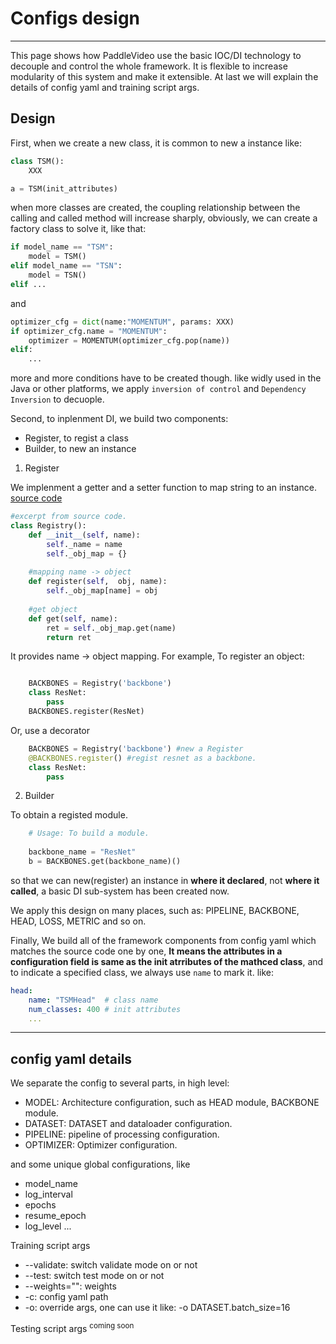 # Configs design

---
This page shows how PaddleVideo use the basic IOC/DI technology to decouple and control the whole framework. It is flexible to increase modularity of this system and make it extensible. At last we will explain the details of config yaml and training script args.


## Design

First, when we create a new class, it is common to new a instance like:

```python
class TSM():
    XXX

a = TSM(init_attributes)
```

when more classes are created, the coupling relationship between the calling and called method will increase sharply, obviously, we can create a factory class to solve it, like that:

```python
if model_name == "TSM":
    model = TSM()
elif model_name == "TSN":
    model = TSN()
elif ...
```
and 

```python
optimizer_cfg = dict(name:"MOMENTUM", params: XXX)
if optimizer_cfg.name = "MOMENTUM":
    optimizer = MOMENTUM(optimizer_cfg.pop(name))
elif:
    ...
```

more and more conditions have to be created though. like widly used in the Java or other platforms, we apply ```inversion of control``` and ```Dependency Inversion``` to decuople.

Second, to inplenment DI, we build two components:

- Register, to regist a class
- Builder, to new an instance

1. Register

We implenment a getter and a setter function to map string to an instance.
[source code](../../paddlevideo/utils/registry.py)

```python
#excerpt from source code.
class Registry():
    def __init__(self, name):
        self._name = name
        self._obj_map = {}
        
    #mapping name -> object
    def register(self,  obj, name):
        self._obj_map[name] = obj
        
    #get object
    def get(self, name):
        ret = self._obj_map.get(name)
        return ret
```

It provides name -> object mapping. For example, To register an object:
```python

    BACKBONES = Registry('backbone')
    class ResNet:
        pass
    BACKBONES.register(ResNet)
```
    
Or, use a decorator
```python
    BACKBONES = Registry('backbone') #new a Register
    @BACKBONES.register() #regist resnet as a backbone.
    class ResNet:
        pass
```

2. Builder

To obtain a registed module.
```python
    # Usage: To build a module.
    
    backbone_name = "ResNet"
    b = BACKBONES.get(backbone_name)()
```

so that we can new(register) an instance in **where it declared**, not **where it called**, a basic DI sub-system has been created now.

We apply this design on many places, such as: PIPELINE, BACKBONE, HEAD, LOSS, METRIC and so on.

Finally, We build all of the framework components from config yaml which matches the source code one by one, **It means the attributes in a configuration field is same as the init atrributes of the mathced class**, and to indicate a specified class, we always use ```name``` to mark it. like:

```yaml
head:
    name: "TSMHead"  # class name
    num_classes: 400 # init attributes
    ...
```

---

## config yaml details 

We separate the config to several parts, in high level:

- MODEL: Architecture configuration, such as HEAD module, BACKBONE module.
- DATASET: DATASET and dataloader configuration.
- PIPELINE: pipeline of processing configuration.
- OPTIMIZER: Optimizer configuration.

and some unique global configurations, like
- model_name
- log_interval
- epochs
- resume_epoch
- log_level
...

Training script args

-  --validate: switch validate mode on or not
-  --test: switch test mode on or not
-  --weights="": weights
-  -c: config yaml path
-  -o: override args, one can use it like: -o DATASET.batch_size=16

Testing script args <sup>coming soon</sup>





